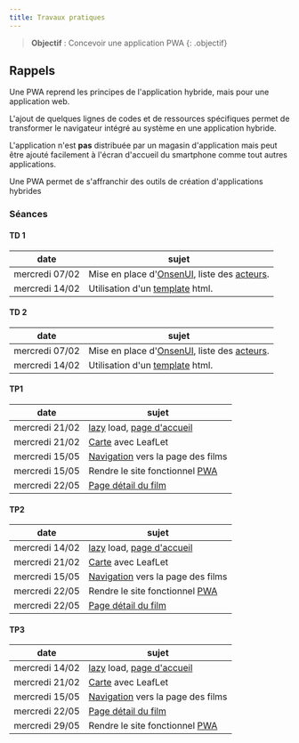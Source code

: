 ```yaml
---
title: Travaux pratiques
---
```


> **Objectif** : Concevoir une application PWA
{: .objectif}

## Rappels

Une PWA reprend les principes de l'application hybride, mais pour une application web.

L'ajout de quelques lignes de codes et de ressources spécifiques permet de transformer le navigateur intégré au système en une application hybride.

L'application n'est **pas** distribuée par un magasin d'application mais peut être ajouté facilement à l'écran d'accueil du smartphone comme tout autres applications.

Une PWA permet de s'affranchir des outils de création d'applications hybrides

<!--
### Séance 0
[Mise en place](seance1/index.html)
-->

### Séances 

#### TD 1

date|sujet
---|---
mercredi 07/02|Mise en place d'[OnsenUI][onsenui], liste des [acteurs][acteurs].
mercredi 14/02|Utilisation d'un [template][template] html.

#### TD 2

date|sujet
---|---
mercredi 07/02|Mise en place d'[OnsenUI][onsenui], liste des [acteurs][acteurs].
mercredi 14/02|Utilisation d'un [template][template] html.

#### TP1

date|sujet
---|---
mercredi 21/02|[lazy][lazy] load, [page d'accueil][accueil]
mercredi 21/02|[Carte][carte] avec LeafLet
mercredi 15/05|[Navigation][navigation] vers la page des films
mercredi 15/05|Rendre le site fonctionnel [PWA][pwa]
mercredi 22/05|[Page détail du film](svg)

#### TP2

date|sujet
---|---
mercredi 14/02|[lazy][lazy] load, [page d'accueil][accueil]
mercredi 21/02|[Carte][carte] avec LeafLet
mercredi 15/05|[Navigation][navigation] vers la page des films
mercredi 22/05|Rendre le site fonctionnel [PWA][pwa]
mercredi 22/05|[Page détail du film](svg)

#### TP3

date|sujet
---|---
mercredi 14/02|[lazy][lazy] load, [page d'accueil][accueil]
mercredi 21/02|[Carte][carte] avec LeafLet
mercredi 15/05|[Navigation][navigation] vers la page des films
mercredi 22/05|[Page détail du film](svg)
mercredi 29/05|Rendre le site fonctionnel [PWA][pwa]

[onsenui]: ./onsenui
[acteurs]: ./acteurs
[template]: ./template
[lazy]: ./lazy
[accueil]: ./accueil
[carte]: ./carte
[navigation]: ./navigation
[pwa]: ./pwa
